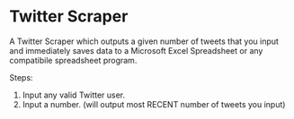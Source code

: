 # Twitter Scraper

A Twitter Scraper which outputs a given number of tweets that you input and immediately saves data to a Microsoft Excel Spreadsheet or any compatibile spreadsheet program.

Steps:
1) Input any valid Twitter user.
2) Input a number. (will output most RECENT number of tweets you input)
